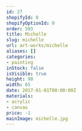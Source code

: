 ```yaml
---
id: 27
shopifyId: 0
shopifyOptionId: 0
order: 593
title: Michelle
slug: michelle
url: art-works/michelle
aliases: []
categories:
- painting
inStock: false
isVisible: true
height: 90
width: 65
date: 2017-01-01T00:00:00Z
materials:
- acrylic
- canvas
price: -1
mainImage: michelle.jpg
---
```

